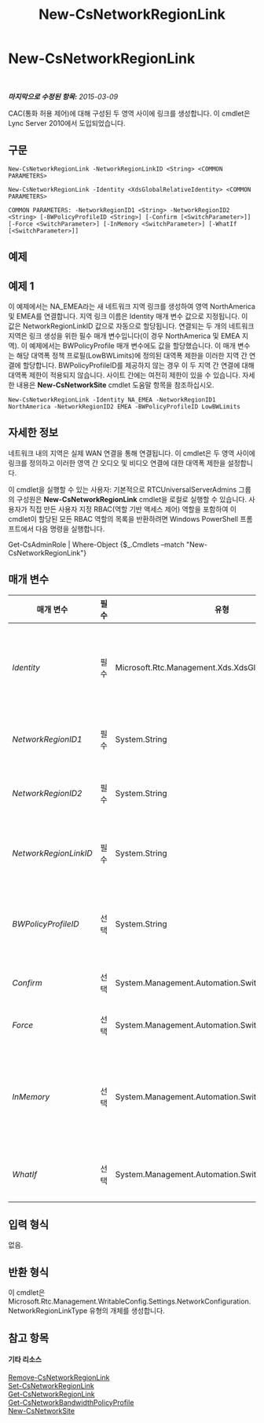 ﻿---
title: New-CsNetworkRegionLink
TOCTitle: New-CsNetworkRegionLink
ms:assetid: 61a6a7be-8078-4d59-a78a-2f241f6bf800
ms:mtpsurl: https://technet.microsoft.com/ko-kr/library/Gg398437(v=OCS.15)
ms:contentKeyID: 49303817
ms.date: 08/24/2015
mtps_version: v=OCS.15
ms.translationtype: HT
---

# New-CsNetworkRegionLink

 

_**마지막으로 수정된 항목:** 2015-03-09_

CAC(통화 허용 제어)에 대해 구성된 두 영역 사이에 링크를 생성합니다. 이 cmdlet은 Lync Server 2010에서 도입되었습니다.

## 구문

    New-CsNetworkRegionLink -NetworkRegionLinkID <String> <COMMON PARAMETERS>

    New-CsNetworkRegionLink -Identity <XdsGlobalRelativeIdentity> <COMMON PARAMETERS>

    COMMON PARAMETERS: -NetworkRegionID1 <String> -NetworkRegionID2 <String> [-BWPolicyProfileID <String>] [-Confirm [<SwitchParameter>]] [-Force <SwitchParameter>] [-InMemory <SwitchParameter>] [-WhatIf [<SwitchParameter>]]

## 예제

## 예제 1

이 예제에서는 NA\_EMEA라는 새 네트워크 지역 링크를 생성하여 영역 NorthAmerica 및 EMEA를 연결합니다. 지역 링크 이름은 Identity 매개 변수 값으로 지정됩니다. 이 값은 NetworkRegionLinkID 값으로 자동으로 할당됩니다. 연결되는 두 개의 네트워크 지역은 링크 생성을 위한 필수 매개 변수입니다(이 경우 NorthAmerica 및 EMEA 지역). 이 예제에서는 BWPolicyProfile 매개 변수에도 값을 할당했습니다. 이 매개 변수는 해당 대역폭 정책 프로필(LowBWLimits)에 정의된 대역폭 제한을 이러한 지역 간 연결에 할당합니다. BWPolicyProfileID를 제공하지 않는 경우 이 두 지역 간 연결에 대해 대역폭 제한이 적용되지 않습니다. 사이트 간에는 여전히 제한이 있을 수 있습니다. 자세한 내용은 **New-CsNetworkSite** cmdlet 도움말 항목을 참조하십시오.

    New-CsNetworkRegionLink -Identity NA_EMEA -NetworkRegionID1 NorthAmerica -NetworkRegionID2 EMEA -BWPolicyProfileID LowBWLimits

## 자세한 정보

네트워크 내의 지역은 실제 WAN 연결을 통해 연결됩니다. 이 cmdlet은 두 영역 사이에 링크를 정의하고 이러한 영역 간 오디오 및 비디오 연결에 대한 대역폭 제한을 설정합니다.

이 cmdlet을 실행할 수 있는 사용자: 기본적으로 RTCUniversalServerAdmins 그룹의 구성원은 **New-CsNetworkRegionLink** cmdlet을 로컬로 실행할 수 있습니다. 사용자가 직접 만든 사용자 지정 RBAC(역할 기반 액세스 제어) 역할을 포함하여 이 cmdlet이 할당된 모든 RBAC 역할의 목록을 반환하려면 Windows PowerShell 프롬프트에서 다음 명령을 실행합니다.

Get-CsAdminRole | Where-Object {$\_.Cmdlets –match "New-CsNetworkRegionLink"}

## 매개 변수


<table>
<colgroup>
<col style="width: 25%" />
<col style="width: 25%" />
<col style="width: 25%" />
<col style="width: 25%" />
</colgroup>
<thead>
<tr class="header">
<th>매개 변수</th>
<th>필수</th>
<th>유형</th>
<th>설명</th>
</tr>
</thead>
<tbody>
<tr class="odd">
<td><p><em>Identity</em></p></td>
<td><p>필수</p></td>
<td><p>Microsoft.Rtc.Management.Xds.XdsGlobalRelativeIdentity</p></td>
<td><p>새로 생성된 네트워크 지역 링크의 고유 식별자입니다. 네트워크 지역 링크는 전역 범위에서만 만들어지므로 이 식별자는 범위를 지정할 필요가 없습니다. 대신 이 식별자는 해당 링크를 식별하는 고유 이름 문자열을 포함합니다.</p></td>
</tr>
<tr class="even">
<td><p><em>NetworkRegionID1</em></p></td>
<td><p>필수</p></td>
<td><p>System.String</p></td>
<td><p>NetworkRegionID2 매개 변수로 식별되는 영역에 연결된 영역의 ID(NetworkRegionID)입니다.</p></td>
</tr>
<tr class="odd">
<td><p><em>NetworkRegionID2</em></p></td>
<td><p>필수</p></td>
<td><p>System.String</p></td>
<td><p>NetworkRegionID1 매개 변수로 식별되는 영역에 연결된 영역의 ID(NetworkRegionID)입니다.</p></td>
</tr>
<tr class="even">
<td><p><em>NetworkRegionLinkID</em></p></td>
<td><p>필수</p></td>
<td><p>System.String</p></td>
<td><p>이 값은 Identity와 같습니다. Identity와 NetworkRegionLinkID를 모두 지정할 수는 없습니다. 한 항목에 대해 입력한 값이 자동으로 두 항목에 모두 사용됩니다.</p></td>
</tr>
<tr class="odd">
<td><p><em>BWPolicyProfileID</em></p></td>
<td><p>선택</p></td>
<td><p>System.String</p></td>
<td><p>이 링크에 대한 대역폭 제한을 정의하는 대역폭 정책 프로필의 ID입니다. <strong>Get-CsNetworkBandwidthPolicyProfile</strong> cmdlet을 호출하여 사용 가능한 프로필 목록을 검색할 수 있습니다.</p></td>
</tr>
<tr class="even">
<td><p><em>Confirm</em></p></td>
<td><p>선택</p></td>
<td><p>System.Management.Automation.SwitchParameter</p></td>
<td><p>명령을 실행하기 전에 확인 메시지를 표시합니다.</p></td>
</tr>
<tr class="odd">
<td><p><em>Force</em></p></td>
<td><p>선택</p></td>
<td><p>System.Management.Automation.SwitchParameter</p></td>
<td><p>변경하기 전에 표시되는 확인 메시지를 표시하지 않습니다.</p></td>
</tr>
<tr class="even">
<td><p><em>InMemory</em></p></td>
<td><p>선택</p></td>
<td><p>System.Management.Automation.SwitchParameter</p></td>
<td><p>개체를 실제로 영구 변경 사항으로 커밋하지 않고 개체 참조를 만듭니다. 이 매개 변수와 함께 호출된 이 cmdlet의 결과를 변수로 할당하면 개체 참조의 속성을 변경한 후 이 cmdlet과 일치하는 Set- cmdlet을 호출하여 해당 변경 사항을 커밋할 수 있습니다.</p></td>
</tr>
<tr class="odd">
<td><p><em>WhatIf</em></p></td>
<td><p>선택</p></td>
<td><p>System.Management.Automation.SwitchParameter</p></td>
<td><p>명령을 실제로 실행하지 않고도 명령이 실행될 경우 발생할 수 있는 현상을 설명합니다.</p></td>
</tr>
</tbody>
</table>


## 입력 형식

없음.

## 반환 형식

이 cmdlet은 Microsoft.Rtc.Management.WritableConfig.Settings.NetworkConfiguration.NetworkRegionLinkType 유형의 개체를 생성합니다.

## 참고 항목

#### 기타 리소스

[Remove-CsNetworkRegionLink](remove-csnetworkregionlink.md)  
[Set-CsNetworkRegionLink](set-csnetworkregionlink.md)  
[Get-CsNetworkRegionLink](get-csnetworkregionlink.md)  
[Get-CsNetworkBandwidthPolicyProfile](get-csnetworkbandwidthpolicyprofile.md)  
[New-CsNetworkSite](new-csnetworksite.md)

